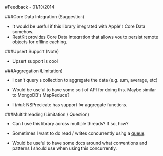 #Feedback - 01/10/2014

###Core Data Integration (Suggestion)

- It would be useful if this library integrated with Apple's Core Data somehow.
- RestKit provides [Core Data integration](https://github.com/RestKit/RestKit#api-quickstart) that allows you to persist remote objects for offline caching.


###Upsert Support (Note)

- Upsert support is cool


###Aggregation (Limitation)

- I can't query a collection to aggregate the data (e.g. sum, average, etc)

- Would be useful to have some sort of API for doing this. Maybe similar to MongoDB's MapReduce?

- I _think_ NSPredicate has support for aggregate functions.



###Multithreading (Limitation / Question)

- Can I use this library across multiple threads? If so, how?

- Sometimes I want to do read / writes concurrently using a [queue](https://developer.apple.com/library/ios/documentation/General/Conceptual/ConcurrencyProgrammingGuide/OperationObjects/OperationObjects.html).

- Would be useful to have some docs around what conventions and patterns I should use when using this concurrently.